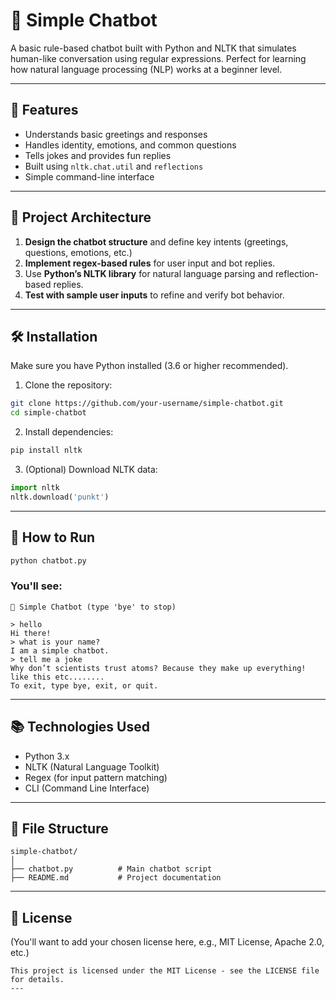 # 🤖 Simple Chatbot

A basic rule-based chatbot built with Python and NLTK that simulates human-like conversation using regular expressions. Perfect for learning how natural language processing (NLP) works at a beginner level.

---

## 📌 Features

- Understands basic greetings and responses
- Handles identity, emotions, and common questions
- Tells jokes and provides fun replies
- Built using `nltk.chat.util` and `reflections`
- Simple command-line interface

---

## 🧠 Project Architecture

1. **Design the chatbot structure** and define key intents (greetings, questions, emotions, etc.)
2. **Implement regex-based rules** for user input and bot replies.
3. Use **Python’s NLTK library** for natural language parsing and reflection-based replies.
4. **Test with sample user inputs** to refine and verify bot behavior.

---

## 🛠️ Installation

Make sure you have Python installed (3.6 or higher recommended).

1. Clone the repository:

```bash
git clone https://github.com/your-username/simple-chatbot.git
cd simple-chatbot
```

2. Install dependencies:

```bash
pip install nltk
```

3. (Optional) Download NLTK data:

```python
import nltk
nltk.download('punkt')
```

---

## 🚀 How to Run

```bash
python chatbot.py
```

### You'll see:

```
🤖 Simple Chatbot (type 'bye' to stop)

> hello
Hi there!
> what is your name?
I am a simple chatbot.
> tell me a joke
Why don’t scientists trust atoms? Because they make up everything!
like this etc........
To exit, type bye, exit, or quit.
```

---

## 📚 Technologies Used

* Python 3.x
* NLTK (Natural Language Toolkit)
* Regex (for input pattern matching)
* CLI (Command Line Interface)

---

## 📂 File Structure

```
simple-chatbot/
│
├── chatbot.py          # Main chatbot script
├── README.md           # Project documentation
```

---

## 📄 License

(You'll want to add your chosen license here, e.g., MIT License, Apache 2.0, etc.)
```
This project is licensed under the MIT License - see the LICENSE file for details.
---


